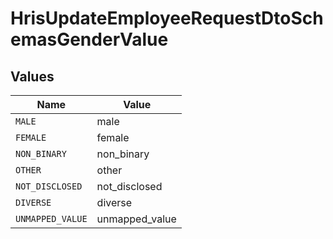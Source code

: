# HrisUpdateEmployeeRequestDtoSchemasGenderValue


## Values

| Name             | Value            |
| ---------------- | ---------------- |
| `MALE`           | male             |
| `FEMALE`         | female           |
| `NON_BINARY`     | non_binary       |
| `OTHER`          | other            |
| `NOT_DISCLOSED`  | not_disclosed    |
| `DIVERSE`        | diverse          |
| `UNMAPPED_VALUE` | unmapped_value   |